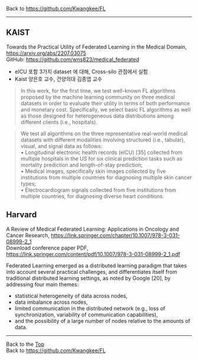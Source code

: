 Back to https://github.com/Kwangkee/FL
***

## KAIST
Towards the Practical Utility of Federated Learning in the Medical Domain, https://arxiv.org/abs/2207.03075  
GitHub: https://github.com/wns823/medical_federated  
- eICU 포함 3가지 dataset 에 대해, Cross-silo 관점에서 실험
- Kaist 양은호 교수, 건양의대 김종엽 교수  

>In this work, for the first time, we test well-known FL algorithms proposed by the machine learning community on three medical datasets in order to evaluate their utility in terms of both performance and monetary cost. Specifically, we select basic FL algorithms as well as those designed for heterogeneous data distributions among different clients (i.e., hospitals). 

>We test all algorithms on the three representative real-world medical datasets with different modalities involving structured (i.e., tabular), visual, and signal data as follows:  
>• Longitudinal electronic health records (eICU) [35] collected from multiple hospitals in the US for six clinical prediction tasks such as mortality prediction and length-of-stay prediction;  
>• Medical images, specifically skin images collected by five institutions from multiple countries for diagnosing multiple skin cancer types;  
>• Electrocardiogram signals collected from five institutions from multiple countries, for diagnosing diverse heart conditions.  

## Harvard
A Review of Medical Federated Learning: Applications in Oncology and Cancer Research, https://link.springer.com/chapter/10.1007/978-3-031-08999-2_1  
Download conference paper PDF, https://link.springer.com/content/pdf/10.1007/978-3-031-08999-2_1.pdf

Federated Learning emerged as a distributed learning paradigm that takes into account several practical challenges, and differentiates itself from traditional distributed learning settings, as noted by Google [20], by addressing four main themes: 
- statistical heterogeneity of data across nodes, 
- data imbalance across nodes, 
- limited communication in the distributed network (e.g., loss of synchronization, variability of communication capabilities), 
- and the possibility of a large number of nodes relative to the amounts of data.

***
Back to the [Top](#list)  
Back to https://github.com/Kwangkee/FL
